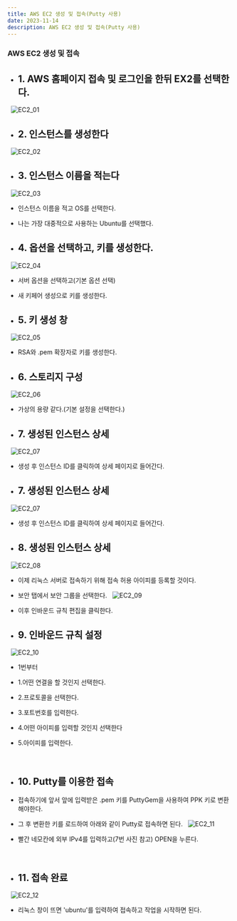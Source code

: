```yaml
---
title: AWS EC2 생성 및 접속(Putty 사용)
date: 2023-11-14
description: AWS EC2 생성 및 접속(Putty 사용)
---
```


### AWS EC2 생성 및 접속

- ## 1. AWS 홈페이지 접속 및 로그인을 한뒤 EX2를 선택한다.

&nbsp;
![EC2_01](/images/EC2/EC2_01.png)
&nbsp;
&nbsp;

- ## 2. 인스턴스를 생성한다

&nbsp;
![EC2_02](/images/EC2/EC2_02.png)
&nbsp;
&nbsp;

- ## 3. 인스턴스 이름을 적는다

&nbsp;
![EC2_03](/images/EC2/EC2_03.png)
&nbsp;

- 인스턴스 이름을 적고 OS를 선택한다.
- 나는 가장 대중적으로 사용하는 Ubuntu를 선택했다.
  &nbsp;
  &nbsp;

- ## 4. 옵션을 선택하고, 키를 생성한다.

&nbsp;
![EC2_04](/images/EC2/EC2_04.png)
&nbsp;

- 서버 옵션을 선택하고(기본 옵션 선택)
- 새 키페어 생성으로 키를 생성한다.
  &nbsp;
  &nbsp;

- ## 5. 키 생성 창

&nbsp;
![EC2_05](/images/EC2/EC2_05.png)
&nbsp;

- RSA와 .pem 확장자로 키를 생성한다.
  &nbsp;
  &nbsp;

- ## 6. 스토리지 구성

&nbsp;
![EC2_06](/images/EC2/EC2_06.png)
&nbsp;

- 가상의 용량 같다.(기본 설정을 선택한다.)
  &nbsp;
  &nbsp;

- ## 7. 생성된 인스턴스 상세

&nbsp;
![EC2_07](/images/EC2/EC2_07.png)
&nbsp;

- 생성 후 인스턴스 ID를 클릭하여 상세 페이지로 들어간다.
  &nbsp;
  &nbsp;

- ## 7. 생성된 인스턴스 상세

&nbsp;
![EC2_07](/images/EC2/EC2_07.png)
&nbsp;

- 생성 후 인스턴스 ID를 클릭하여 상세 페이지로 들어간다.
  &nbsp;
  &nbsp;

- ## 8. 생성된 인스턴스 상세

&nbsp;
![EC2_08](/images/EC2/EC2_08.png)
&nbsp;

- 이제 리눅스 서버로 접속하기 위해 접속 허용 아이피를 등록할 것이다.
- 보안 탭에서 보안 그룹을 선택한다.
  &nbsp;
  ![EC2_09](/images/EC2/EC2_09.png)
- 이후 인바운드 규칙 편집을 클릭한다.
  &nbsp;
  &nbsp;

- ## 9. 인바운드 규칙 설정

&nbsp;
![EC2_10](/images/EC2/EC2_10.png)
&nbsp;

- 1번부터
- 1.어떤 연결을 할 것인지 선택한다.
- 2.프로토콜을 선택한다.
- 3.포트번호를 입력한다.
- 4.어떤 아이피를 입력할 것인지 선택한다
- 5.아이피를 입력한다.

  &nbsp;
  &nbsp;

- ## 10. Putty를 이용한 접속

- 접속하기에 앞서 앞에 입력받은 .pem 키를 PuttyGem을 사용하여 PPK 키로 변환해야한다.
- 그 후 변환한 키를 로드하여 아래와 같이 Putty로 접속하면 된다.
  &nbsp;
  ![EC2_11](/images/EC2/EC2_11.png)
  &nbsp;

- 빨간 네모칸에 외부 IPv4를 입력하고(7번 사진 참고) OPEN을 누른다.

  &nbsp;
  &nbsp;

- ## 11. 접속 완료

&nbsp;
![EC2_12](/images/EC2/EC2_12.png)
&nbsp;

- 리눅스 창이 뜨면 'ubuntu'를 입력하여 접속하고 작업을 시작하면 된다.

  &nbsp;
  &nbsp;
